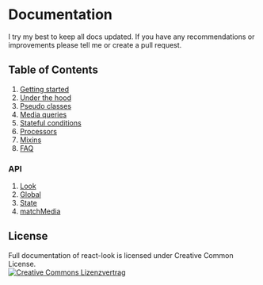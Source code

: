 # Documentation
I try my best to keep all docs updated. If you have any recommendations or improvements please tell me or create a pull request.

## Table of Contents
1. [Getting started](GettingStarted.md)
2. [Under the hood](UnderTheHood.md)
3. [Pseudo classes](PseudoClasses.md)
4. [Media queries](MediaQueries.md)
5. [Stateful conditions](StatefulConditions.md)
6. [Processors](Processors.md)
7. [Mixins](Mixins.md) 
8. [FAQ](FAQ.md) 

### API
1. [Look](api/Look.md)
2. [Global](api/Global.md)
3. [State](api/State.md)
4. [matchMedia](api/matchMedia.md)

## License
Full documentation of react-look is licensed under Creative Common License.<br>
<a rel="license" href="http://creativecommons.org/licenses/by/4.0/"><img alt="Creative Commons Lizenzvertrag" style="border-width:0" src="https://i.creativecommons.org/l/by/4.0/88x31.png" /></a><br />
